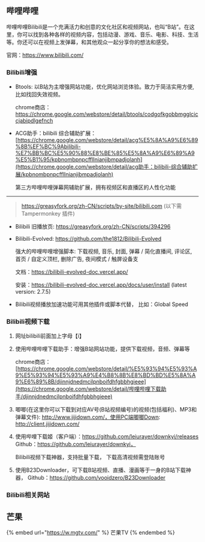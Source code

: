 ## 哔哩哔哩

哔哩哔哩Bilibili是一个充满活力和创意的文化社区和视频网站，也叫“B站”。在这里，你可以找到各种各样的视频内容，包括动漫、游戏、音乐、电影、科技、生活等。你还可以在视频上发弹幕，和其他观众一起分享你的想法和感受。

官网：https://www.bilibili.com/

### Bilibili增强

- Btools: 以B站为主增强网站功能，优化网站浏览体验。致力于简洁实用方便,比如找回失效视频。

  chrome商店：https://chrome.google.com/webstore/detail/btools/codgofkgobbmgglciccjabipdlgefnch
  
- ACG助手：bilibili 综合辅助扩展：[https://chrome.google.com/webstore/detail/acg%E5%8A%A9%E6%89%8B%EF%BC%9Abilibili-%E7%BB%BC%E5%90%88%E8%BE%85%E5%8A%A9%E6%89%A9%E5%B1%95/kpbnombpnpcffllnianjibmpadjolanh](https://chrome.google.com/webstore/detail/acg助手：bilibili-综合辅助扩展/kpbnombpnpcffllnianjibmpadjolanh)

  第三方哔哩哔哩弹幕网辅助扩展，拥有视频区和直播区的人性化功能

---

> https://greasyfork.org/zh-CN/scripts/by-site/bilibili.com  (以下需Tampermonkey 插件)

- Bilibili 旧播放页: https://greasyfork.org/zh-CN/scripts/394296

- Bilibili-Evolved: https://github.com/the1812/Bilibili-Evolved

  强大的哔哩哔哩增强脚本: 下载视频, 音乐, 封面, 弹幕 / 简化直播间, 评论区, 首页 / 自定义顶栏, 删除广告, 夜间模式 / 触屏设备支

  文档：https://bilibili-evolved-doc.vercel.app/

  安装：https://bilibili-evolved-doc.vercel.app/docs/user/install (latest version: 2.7.5)

- Bilibili视频播放加速功能可用其他插件或脚本代替， 比如：Global Speed

### Bilibili视频下载

1. 网址bilibili前面加上字母【i】

2. 使用哔哩哔哩下载助手：增强B站网站功能，提供下载视频，音频、弹幕等

   chrome商店：[https://chrome.google.com/webstore/detail/%E5%93%94%E5%93%A9%E5%93%94%E5%93%A9%E4%B8%8B%E8%BD%BD%E5%8A%A9%E6%89%8B/djinnjdnedmcilpnboifdhfgbbhgieee](https://chrome.google.com/webstore/detail/哔哩哔哩下载助手/djinnjdnedmcilpnboifdhfgbbhgieee)

3. 唧唧(在这里你可以下载到对应AV号(B站视频编号)的视频(包括福利)、MP3和弹幕文件): http://www.jijidown.com/，使用PC端唧唧Down:  http://client.jijidown.com/

4. 使用哔哩下载姬（客户端）：https://github.com/leiurayer/downkyi/releases  Github：https://github.com/leiurayer/downkyi，

   Bilibili视频下载神器，支持批量下载， 下载高清视频需登陆账号

5. 使用B23Downloader，可下载B站视频、直播、漫画等于一身的B站下载神器， Github：https://github.com/vooidzero/B23Downloader

### Bilibili相关网站



## 芒果

{% embed url="https://w.mgtv.com/" %}
芒果TV
{% endembed %}













